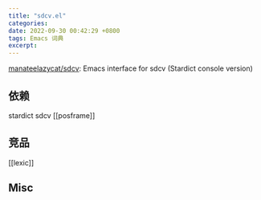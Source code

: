 ```yaml
---
title: "sdcv.el"
categories: 
date: 2022-09-30 00:42:29 +0800
tags: Emacs 词典
excerpt: 
---
```




[manateelazycat/sdcv](https://github.com/manateelazycat/sdcv): Emacs interface for sdcv (Stardict console version)

## 依赖

stardict
sdcv
[[posframe]]

## 竞品

[[lexic]]

## Misc



